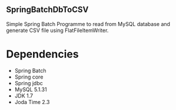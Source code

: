 SpringBatchDbToCSV
------
Simple Spring Batch Programme to read from MySQL database and generate CSV file using FlatFileItemWriter.

Dependencies
========
* Spring Batch
* Spring core
* Spring jdbc
* MySQL 5.1.31
* JDK 1.7
* Joda Time 2.3